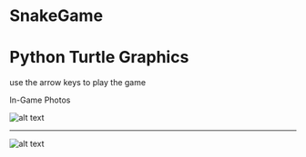 # SnakeGame
# Python Turtle Graphics
use the arrow keys to play the game


In-Game Photos


![alt text](https://raw.githubusercontent.com/BunyaminEfe/snake-game/master/img/v1.png)


---------------------------------------------


![alt text](https://raw.githubusercontent.com/BunyaminEfe/snake-game/master/img/v1-2.png)



